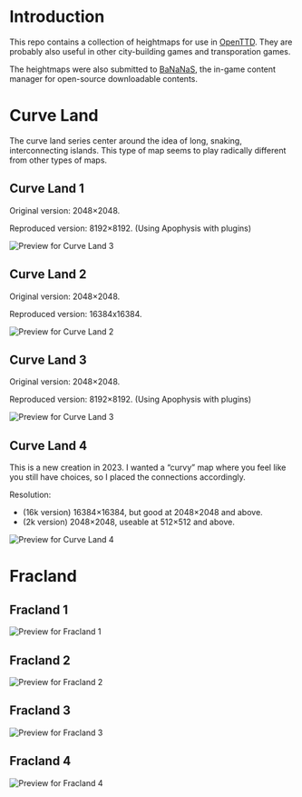 # Introduction
This repo contains a collection of heightmaps for use in [OpenTTD](https://www.openttd.org/). They are probably also useful in other city-building games and transporation games.

The heightmaps were also submitted to [BaNaNaS](https://bananas.openttd.org/), the in-game content manager for open-source downloadable contents.

# Curve Land
The curve land series center around the idea of long, snaking, interconnecting islands. This type of map seems to play radically different from other types of maps.

## Curve Land 1
Original version: 2048×2048.

Reproduced version: 8192×8192. (Using Apophysis with plugins)

![Preview for Curve Land 3](https://raw.githubusercontent.com/ahyangyi/openttd-heightmaps/main/Curve%20Land%201/preview.png)

## Curve Land 2
Original version: 2048×2048.

Reproduced version: 16384x16384.

![Preview for Curve Land 2](https://raw.githubusercontent.com/ahyangyi/openttd-heightmaps/main/Curve%20Land%202/preview.png)

## Curve Land 3
Original version: 2048×2048.

Reproduced version: 8192×8192. (Using Apophysis with plugins)

![Preview for Curve Land 3](https://raw.githubusercontent.com/ahyangyi/openttd-heightmaps/main/Curve%20Land%203/preview.png)

## Curve Land 4
This is a new creation in 2023. I wanted a “curvy” map where you feel like you still have choices, so I placed the connections accordingly.

Resolution:

* (16k version) 16384×16384, but good at 2048×2048 and above.
* (2k version) 2048×2048, useable at 512×512 and above.

![Preview for Curve Land 4](https://raw.githubusercontent.com/ahyangyi/openttd-heightmaps/main/Curve%20Land%204/preview.png)

# Fracland
## Fracland 1
![Preview for Fracland 1](https://raw.githubusercontent.com/ahyangyi/openttd-heightmaps/main/Fracland%201/preview.png)

## Fracland 2
![Preview for Fracland 2](https://raw.githubusercontent.com/ahyangyi/openttd-heightmaps/main/Fracland%202/preview.png)

## Fracland 3
![Preview for Fracland 3](https://raw.githubusercontent.com/ahyangyi/openttd-heightmaps/main/Fracland%203/preview.png)

## Fracland 4
![Preview for Fracland 4](https://raw.githubusercontent.com/ahyangyi/openttd-heightmaps/main/Fracland%204/preview.png)
